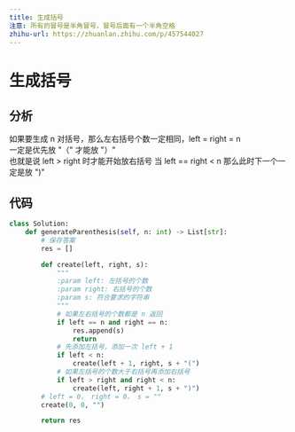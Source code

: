 ```yaml
---
title: 生成括号
注意: 所有的冒号是半角冒号，冒号后面有一个半角空格
zhihu-url: https://zhuanlan.zhihu.com/p/457544027
---
```



# 生成括号

## 分析

如果要生成 n 对括号，那么左右括号个数一定相同，left = right = n\
一定是优先放 "（" 才能放 "）"\
也就是说 left > right 时才能开始放右括号
当 left == right < n 那么此时下一个一定是放 ")"  

## 代码

```python
class Solution:
    def generateParenthesis(self, n: int) -> List[str]:
        # 保存答案
        res = []

        def create(left, right, s):
            """
            :param left: 左括号的个数
            :param right: 右括号的个数
            :param s: 符合要求的字符串
            """
            # 如果左右括号的个数都是 n 返回
            if left == n and right == n:
                res.append(s)
                return 
            # 先添加左括号，添加一次 left + 1
            if left < n:
                create(left + 1, right, s + "(")
            # 如果左括号的个数大于右括号再添加右括号
            if left > right and right < n:
                create(left, right + 1, s + ")")
        # left = 0， right = 0， s = ""
        create(0, 0, "")

        return res
```
